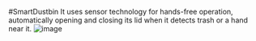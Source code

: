 #SmartDustbin
It uses sensor technology for hands-free operation, automatically opening and closing its lid when it detects trash or a hand near it. ![image](https://github.com/user-attachments/assets/d45fdc80-1518-48a0-8c57-254a35315da4)
